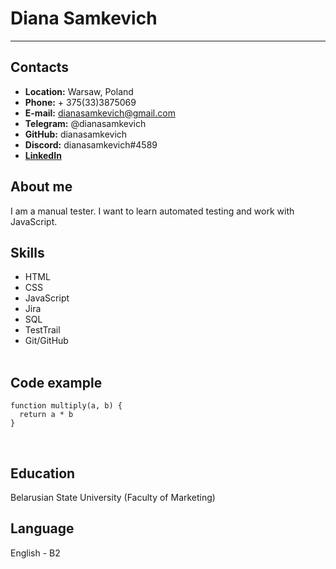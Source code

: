 # Diana Samkevich 
---  
## Contacts 
* **Location:** Warsaw, Poland
* **Phone:** + 375(33)3875069
* **E-mail:** dianasamkevich@gmail.com 
* **Telegram:** @dianasamkevich 
* **GitHub:** dianasamkevich 
* **Discord:** dianasamkevich#4589 
* **[LinkedIn](https://www.linkedin.com/in/dianasamkevich/)**
 
## About me 
I am a manual tester. I want to learn automated testing and work with JavaScript. 
 
## Skills 
* HTML 
* CSS 
* JavaScript 
* Jira
* SQL
* TestTrail 
* Git/GitHub  
 
## Code example 
 
```
function multiply(a, b) { 
  return a * b 
} 
```
 
## Education  
Belarusian State University (Faculty of Marketing) 
 
## Language 
English - B2
